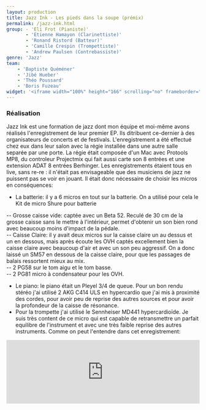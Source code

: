 ```yaml
---
layout: production
title: Jazz Ink - Les pieds dans la soupe (prémix)
permalink: /jazz-ink.html
group: - 'Eli Frot (Pianiste)'
       - 'Etienne Hamayon (Clarinettiste)'
       - 'Ronand Ristord (Batteur)'
       - 'Camille Crespin (Trompettiste)'
       - 'Andrew Paulsen (Contrebassiste)'
genre: 'Jazz'
team:
    - 'Baptiste Quéméner'
    - 'Jibé Hueber'
    - 'Théo Poussard'
    - 'Boris Fuzeau'
widget: '<iframe width="100%" height="166" scrolling="no" frameborder="no" src="https://w.soundcloud.com/player/?url=http%3A%2F%2Fapi.soundcloud.com%2Ftracks%2F80367314&amp;color=ff6600&amp;auto_play=false&amp;show_artwork=false"></iframe>'
---
```


### Réalisation

Jazz Ink est une formation de jazz dont mon équipe et moi-même avons réalisés l'enregistrement de leur premier EP. Ils ditribuent ce-dernier à des organisateurs de concerts et de festivals. L'enregistrement a été effectué chez eux dans leur salon avec la régie installée dans une autre salle separée par une porte.
La régie était composée d'un Mac avec Protools MP8, du controleur Projectmix qui fait aussi carte son 8 entrées et une extension ADAT 8 entrées Berhinger.
Les enregistrements étaient tous en live, sans re-re : il n'était pas envisageable que des musiciens de jazz ne puissent pas se voir en jouant. Il était donc nécessaire de choisir les micros en conséquences:

- La batterie: il y a 6 micros en tout sur la batterie. On a utilisé pour cela le Kit de micro Shure pour batterie

-- Grosse caisse vide: captée avec un Beta 52. Reculé de 30 cm de la grosse caisse sans le mettre à l'intérieur, permet d'obtenir un son bien rond avec beaucoup moins d'impact de la pédale.   
-- Caisse Claire: il y avait deux micros sur la caisse claire un au dessus et un en dessous, mais après écoute les OVH captés excellement bien la caisse claire avec beaucoup d'air et avec un son peu aggressif. On a donc laissé un SM57 en dessous de la caisse claire, pour que les passages de balais ressortent mieux au mix.   
-- 2 PG58 sur le tom aigu et le tom basse.    
-- 2 PG81 micro à condensateur pour les OVH.   
   
- Le piano: le piano était un Pleyel 3/4 de queue. Pour un bon rendu stéréo j'ai utilisé 2 AKG C414 ULS en hypercardio que j'ai mis à proximité des cordes, pour avoir peu de reprise des autres sources et pour avoir la profondeur de la caisse de résonance.   
- Pour la trompette j'ai utilisé le Sennheiser MD441 hypercardioïde. Je suis très content de ce micro qui est capable de retransmettre un parfait equilibre de l'instrument et avec une très faible reprise des autres instruments. Comme on peut l'entendre dans cet enregistrement:   
<iframe width="100%" height="166" scrolling="no" frameborder="no" src="https://w.soundcloud.com/player/?url=http%3A%2F%2Fapi.soundcloud.com%2Ftracks%2F81817385%3Fsecret_token%3Ds-OSnuG&amp;color=ff6600&amp;auto_play=false&amp;show_artwork=false"></iframe>





